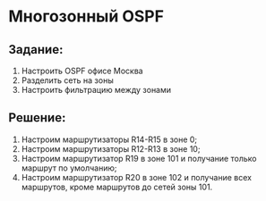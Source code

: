 # Многозонный OSPF
## Задание:
1. Настроить OSPF офисе Москва
2. Разделить сеть на зоны
3. Настроить фильтрацию между зонами
## Решение:
1. Настроим маршрутизаторы R14-R15 в зоне 0;
2. Настроим маршрутизаторы R12-R13 в зоне 10;
3. Настроим маршрутизатор R19 в зоне 101 и получание только маршрут по умолчанию;
4. Настроим маршрутизатор R20 в зоне 102 и получание всех маршрутов, кроме маршрутов до сетей зоны 101.


